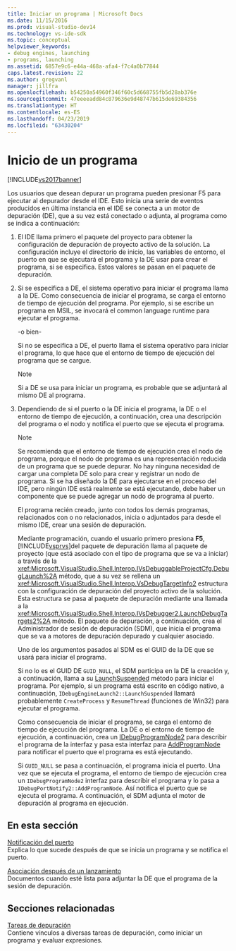 ```yaml
---
title: Iniciar un programa | Microsoft Docs
ms.date: 11/15/2016
ms.prod: visual-studio-dev14
ms.technology: vs-ide-sdk
ms.topic: conceptual
helpviewer_keywords:
- debug engines, launching
- programs, launching
ms.assetid: 6857e9c6-e44a-468a-afa4-f7c4a0b77844
caps.latest.revision: 22
ms.author: gregvanl
manager: jillfra
ms.openlocfilehash: b54250a54960f346f60c5d668755fb5d28ab376e
ms.sourcegitcommit: 47eeeeadd84c879636e9d48747b615de69384356
ms.translationtype: HT
ms.contentlocale: es-ES
ms.lasthandoff: 04/23/2019
ms.locfileid: "63430204"
---
```

# <a name="launching-a-program"></a>Inicio de un programa
[!INCLUDE[vs2017banner](../../includes/vs2017banner.md)]

Los usuarios que desean depurar un programa pueden presionar F5 para ejecutar al depurador desde el IDE. Esto inicia una serie de eventos producidos en última instancia en el IDE se conecta a un motor de depuración (DE), que a su vez está conectado o adjunta, al programa como se indica a continuación:  
  
1. El IDE llama primero el paquete del proyecto para obtener la configuración de depuración de proyecto activo de la solución. La configuración incluye el directorio de inicio, las variables de entorno, el puerto en que se ejecutará el programa y la DE usar para crear el programa, si se especifica. Estos valores se pasan en el paquete de depuración.  
  
2. Si se especifica a DE, el sistema operativo para iniciar el programa llama a la DE. Como consecuencia de iniciar el programa, se carga el entorno de tiempo de ejecución del programa. Por ejemplo, si se escribe un programa en MSIL, se invocará el common language runtime para ejecutar el programa.  
  
    -o bien-  
  
    Si no se especifica a DE, el puerto llama el sistema operativo para iniciar el programa, lo que hace que el entorno de tiempo de ejecución del programa que se cargue.  
  
   > [!NOTE]
   > Si a DE se usa para iniciar un programa, es probable que se adjuntará al mismo DE al programa.  
  
3. Dependiendo de si el puerto o la DE inicia el programa, la DE o el entorno de tiempo de ejecución, a continuación, crea una descripción del programa o el nodo y notifica el puerto que se ejecuta el programa.  
  
   > [!NOTE]
   > Se recomienda que el entorno de tiempo de ejecución crea el nodo de programa, porque el nodo de programa es una representación reducida de un programa que se puede depurar. No hay ninguna necesidad de cargar una completa DE solo para crear y registrar un nodo de programa. Si se ha diseñado la DE para ejecutarse en el proceso del IDE, pero ningún IDE está realmente se está ejecutando, debe haber un componente que se puede agregar un nodo de programa al puerto.  
  
   El programa recién creado, junto con todos los demás programas, relacionados con o no relacionados, inicia o adjuntados para desde el mismo IDE, crear una sesión de depuración.  
  
   Mediante programación, cuando el usuario primero presiona **F5**, [!INCLUDE[vsprvs](../../includes/vsprvs-md.md)]del paquete de depuración llama al paquete de proyecto (que está asociado con el tipo de programa que se va a iniciar) a través de la <xref:Microsoft.VisualStudio.Shell.Interop.IVsDebuggableProjectCfg.DebugLaunch%2A> método, que a su vez se rellena un <xref:Microsoft.VisualStudio.Shell.Interop.VsDebugTargetInfo2> estructura con la configuración de depuración del proyecto activo de la solución. Esta estructura se pasa al paquete de depuración mediante una llamada a la <xref:Microsoft.VisualStudio.Shell.Interop.IVsDebugger2.LaunchDebugTargets2%2A> método. El paquete de depuración, a continuación, crea el Administrador de sesión de depuración (SDM), que inicia el programa que se va a motores de depuración depurado y cualquier asociado.  
  
   Uno de los argumentos pasados al SDM es el GUID de la DE que se usará para iniciar el programa.  
  
   Si no lo es el GUID DE `GUID_NULL`, el SDM participa en la DE la creación y, a continuación, llama a su [LaunchSuspended](../../extensibility/debugger/reference/idebugenginelaunch2-launchsuspended.md) método para iniciar el programa. Por ejemplo, si un programa está escrito en código nativo, a continuación, `IDebugEngineLaunch2::LaunchSuspended` llamará probablemente `CreateProcess` y `ResumeThread` (funciones de Win32) para ejecutar el programa.  
  
   Como consecuencia de iniciar el programa, se carga el entorno de tiempo de ejecución del programa. La DE o el entorno de tiempo de ejecución, a continuación, crea un [IDebugProgramNode2](../../extensibility/debugger/reference/idebugprogramnode2.md) para describir el programa de la interfaz y pasa esta interfaz para [AddProgramNode](../../extensibility/debugger/reference/idebugportnotify2-addprogramnode.md) para notificar el puerto que el programa es está ejecutando.  
  
   Si `GUID_NULL` se pasa a continuación, el programa inicia el puerto. Una vez que se ejecuta el programa, el entorno de tiempo de ejecución crea un `IDebugProgramNode2` interfaz para describir el programa y lo pasa a `IDebugPortNotify2::AddProgramNode`. Así notifica el puerto que se ejecuta el programa. A continuación, el SDM adjunta el motor de depuración al programa en ejecución.  
  
## <a name="in-this-section"></a>En esta sección  
 [Notificación del puerto](../../extensibility/debugger/notifying-the-port.md)  
 Explica lo que sucede después de que se inicia un programa y se notifica el puerto.  
  
 [Asociación después de un lanzamiento](../../extensibility/debugger/attaching-after-a-launch.md)  
 Documentos cuando esté lista para adjuntar la DE que el programa de la sesión de depuración.  
  
## <a name="related-sections"></a>Secciones relacionadas  
 [Tareas de depuración](../../extensibility/debugger/debugging-tasks.md)  
 Contiene vínculos a diversas tareas de depuración, como iniciar un programa y evaluar expresiones.
